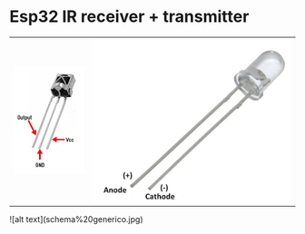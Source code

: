 # Esp32 IR receiver + transmitter

<table style="margin-left:auto;margin-right:auto;">
  <tr style="margin-left:auto;margin-right:auto;">
    <td><img src="IR-receiver.jpg"></td>
    <td><img src="IR-transmitter.jpg"></td>
  </tr>
 </table>
![alt text](schema%20generico.jpg)
